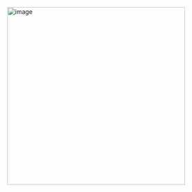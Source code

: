 <img width="410" alt="image" src="https://github.com/user-attachments/assets/b3d9e282-657f-4b30-b3f9-264d125314cc" />





